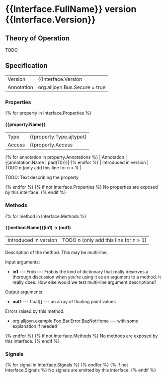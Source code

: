 # {{Interface.FullName}} version {{Interface.Version}}

## Theory of Operation

TODO

## Specification

|                       |                                                                       |
|-----------------------|-----------------------------------------------------------------------|
| Version               | {{Interface.Version                                        | pad(70)}}|
| Annotation            | org.alljoyn.Bus.Secure = true                                         |


### Properties

{% for property in Interface.Properties %}
#### {{property.Name}}

|                       |                                                                       |
|-----------------------|-----------------------------------------------------------------------|
| Type                  | {{property.Type.ajtype()                                   | pad(70)}}|
| Access                | {{property.Access                                          | pad(70)}}|
{% for annotation in property.Annotations %}
| Annotation            | {{annotation.Name                                          | pad(70)}}|
{% endfor %}
| Introduced in version | TODO n (only add this line for n > 1)                                 |

TODO: Text describing the property

{% endfor %}
{% if not Interface.Properties %}
No properties are exposed by this interface.
{% endif %}

### Methods

{% for method in Interface.Methods %}
#### {{method.Name}}(in1) -> (out1)

|                       |                                             |
|-----------------------|---------------------------------------------|
| Introduced in version | TODO n (only add this line for n > 1)       |

Description of the method. This may be multi-line.

Input arguments:

  * **in1** --- Frob --- Frob is the kind of dictionary that really deserves a
    thorough discussion when you're using it as an argument to a method. It really
    does. How else would we test multi-line argument descriptions?

Output arguments:

  * **out1** --- float[] --- an array of floating point values

Errors raised by this method:

 * org.alljoyn.example.Foo.Bar.Error.BazNotHome --- with some explanation if needed
 
{% endfor %}
{% if not Interface.Methods %}
No methods are exposed by this interface.
{% endif %}

### Signals

{% for signal in Interface.Signals %}
{% endfor %}
{% if not Interface.Signals %}
No signals are emitted by this interface.
{% endif %}